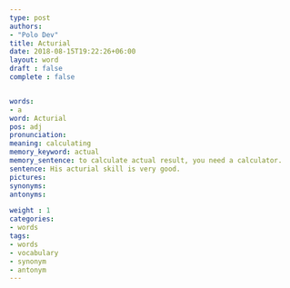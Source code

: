 ```yaml
---
type: post
authors:
- "Polo Dev"
title: Acturial
date: 2018-08-15T19:22:26+06:00
layout: word
draft : false
complete : false


words:
- a
word: Acturial
pos: adj
pronunciation:
meaning: calculating
memory_keyword: actual
memory_sentence: to calculate actual result, you need a calculator.
sentence: His acturial skill is very good.
pictures:
synonyms:
antonyms:

weight : 1
categories:
- words
tags:
- words
- vocabulary
- synonym
- antonym
---
```

